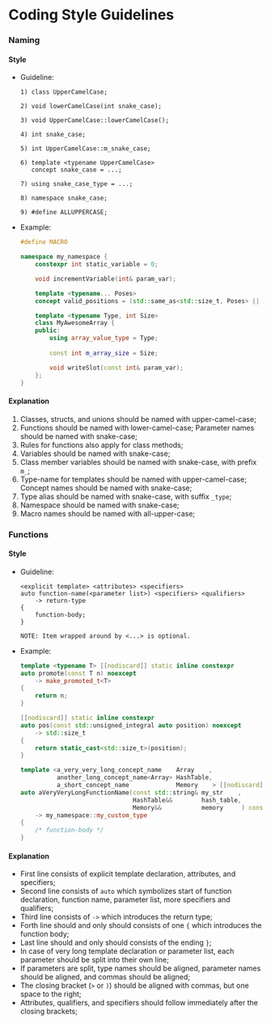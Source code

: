 # Coding Style Guidelines


### Naming
#### Style
* Guideline:
    ```
    1) class UpperCamelCase;

    2) void lowerCamelCase(int snake_case);

    3) void UpperCamelCase::lowerCamelCase();

    4) int snake_case;

    5) int UpperCamelCase::m_snake_case;

    6) template <typename UpperCamelCase>
       concept snake_case = ...;

    7) using snake_case_type = ...;

    8) namespace snake_case;

    9) #define ALLUPPERCASE;
    ```
* Example:
    ```cpp
    #define MACRO

    namespace my_namespace {
        constexpr int static_variable = 0;

        void incrementVariable(int& param_var);

        template <typename... Poses>
        concept valid_positions = (std::same_as<std::size_t, Poses> || ...);

        template <typename Type, int Size>
        class MyAwesomeArray {
        public:
            using array_value_type = Type;
            
            const int m_array_size = Size;

            void writeSlot(const int& param_var);
        };
    }
    ```
#### Explanation
1. Classes, structs, and unions should be named with upper-camel-case;
2. Functions should be named with lower-camel-case; Parameter names should be named with snake-case;
3. Rules for functions also apply for class methods;
4. Variables should be named with snake-case;
5. Class member variables should be named with snake-case, with prefix `m_`;
6. Type-name for templates should be named with upper-camel-case; Concept names should be named with snake-case;
7. Type alias should be named with snake-case, with suffix `_type`;
8. Namespace should be named with snake-case;
9. Macro names should be named with all-upper-case;


### Functions
#### Style
* Guideline:
    ```
    <explicit template> <attributes> <specifiers>
    auto function-name(<parameter list>) <specifiers> <qualifiers>
        -> return-type
    {
        function-body;
    }

    NOTE: Item wrapped around by <...> is optional.
    ```
* Example:
    ```cpp
    template <typename T> [[nodiscard]] static inline constexpr
    auto promote(const T n) noexcept
        -> make_promoted_t<T>
    {
        return n;
    }
    ```
    ```cpp
    [[nodiscard]] static inline constexpr
    auto pos(const std::unsigned_integral auto position) noexcept
        -> std::size_t
    {
        return static_cast<std::size_t>(position);
    }
    ```
    ```cpp
    template <a_very_very_long_concept_name    Array    ,
              another_long_concept_name<Array> HashTable,
              a_short_concept_name             Memory    > [[nodiscard]] inline constexpr
    auto aVeryVeryLongFunctionName(const std::string& my_str    ,
                                   HashTable&&        hash_table,
                                   Memory&&           memory     ) const noexcept &&
        -> my_namespace::my_custom_type
    {
        /* function-body */
    }
    ```
#### Explanation
* First line consists of explicit template declaration, attributes, and specifiers;
* Second line consists of `auto` which symbolizes start of function declaration, function name, parameter list, more specifiers and qualifiers;
* Third line consists of `->` which introduces the return type;
* Forth line should and only should consists of one `{` which introduces the function body;
* Last line should and only should consists of the ending `}`;
* In case of very long template declaration or parameter list, each parameter should be split into their own line;
* If parameters are split, type names should be aligned, parameter names should be aligned, and commas should be aligned;
* The closing bracket (`>` or `)`) should be aligned with commas, but one space to the right;
* Attributes, qualifiers, and specifiers should follow immediately after the closing brackets;

